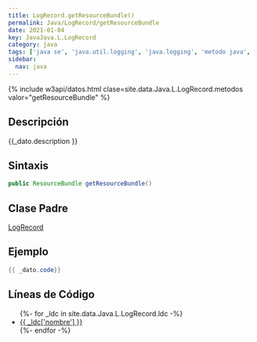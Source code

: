 ```yaml
---
title: LogRecord.getResourceBundle()
permalink: Java/LogRecord/getResourceBundle
date: 2021-01-04
key: JavaJava.L.LogRecord
category: java
tags: ['java se', 'java.util.logging', 'java.logging', 'metodo java', 'Java 1.4']
sidebar: 
  nav: java
---
```


{% include w3api/datos.html clase=site.data.Java.L.LogRecord.metodos valor="getResourceBundle" %}

## Descripción
{{_dato.description }}

## Sintaxis
~~~java
public ResourceBundle getResourceBundle()
~~~

## Clase Padre
[LogRecord](/Java/LogRecord/)

## Ejemplo
~~~java
{{ _dato.code}}
~~~

## Líneas de Código
<ul>
{%- for _ldc in site.data.Java.L.LogRecord.ldc -%}
   <li>
       <a href="{{_ldc['url'] }}">{{ _ldc['nombre'] }}</a>
   </li>
{%- endfor -%}
</ul>
